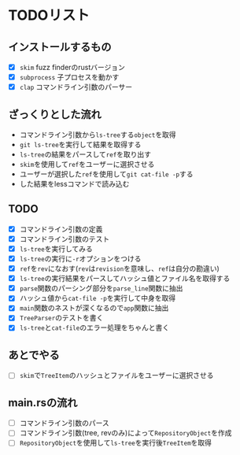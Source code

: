 # TODOリスト

## インストールするもの

- [x] `skim` fuzz finderのrustバージョン
- [x] `subprocess` 子プロセスを動かす
- [x] `clap` コマンドライン引数のパーサー

## ざっくりとした流れ

- コマンドライン引数から`ls-tree`する`object`を取得
- `git ls-tree`を実行して結果を取得する
- `ls-tree`の結果をパースして`ref`を取り出す
- `skim`を使用して`ref`をユーザーに選択させる
- ユーザーが選択した`ref`を使用して`git cat-file -p`する
- した結果をlessコマンドで読み込む

## TODO

- [x] コマンドライン引数の定義
- [x] コマンドライン引数のテスト
- [x] `ls-tree`を実行してみる
- [x] `ls-tree`の実行に`-r`オプションをつける
- [x] `ref`を`rev`になおす(`rev`は`revision`を意味し、`ref`は自分の勘違い)
- [x] `ls-tree`の実行結果をパースしてハッシュ値とファイル名を取得する
- [x] `parse`関数のパーシング部分を`parse_line`関数に抽出
- [x] ハッシュ値から`cat-file -p`を実行して中身を取得
- [x] `main`関数のネストが深くなるので`app`関数に抽出
- [x] `TreeParser`のテストを書く
- [x] `ls-tree`と`cat-file`のエラー処理をちゃんと書く

## あとでやる

- [ ] `skim`で`TreeItem`のハッシュとファイルをユーザーに選択させる

## main.rsの流れ

- [ ] コマンドライン引数のパース
- [ ] コマンドライン引数(tree, revのみ)によって`RepositoryObject`を作成
- [ ] `RepositoryObject`を使用して`ls-tree`を実行後`TreeItem`を取得

